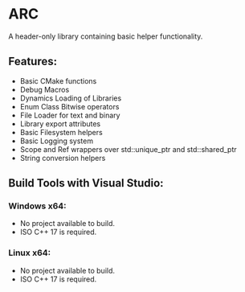 # ARC
A header-only library containing basic helper functionality.

## Features:
- Basic CMake functions
- Debug Macros
- Dynamics Loading of Libraries
- Enum Class Bitwise operators
- File Loader for text and binary
- Library export attributes
- Basic Filesystem helpers
- Basic Logging system
- Scope and Ref wrappers over std::unique_ptr and std::shared_ptr
- String conversion helpers

## Build Tools with Visual Studio:
### Windows x64:
- No project available to build.
- ISO C++ 17 is required.

### Linux x64:
- No project available to build.
- ISO C++ 17 is required.
